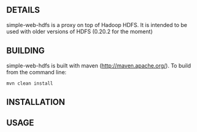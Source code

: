 DETAILS
-------
simple-web-hdfs is a proxy on top of Hadoop HDFS. It is intended to be used with older versions of HDFS (0.20.2 for the moment)

BUILDING
--------

simple-web-hdfs is built with maven (http://maven.apache.org/). To build from the command line:
  
    mvn clean install

INSTALLATION
------------

USAGE
-----


